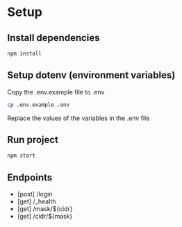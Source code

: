 # Setup

## Install dependencies

``` bash
npm install
```

## Setup dotenv (environment variables)

Copy the .env.example file to .env

``` bash
cp .env.example .env
```
Replace the values of the variables in the .env file

## Run project

``` bash
npm start
```

## Endpoints

- [post] /login
- [get] /_health
- [get] /mask/${cidr}
- [get] /cidr/${mask}

